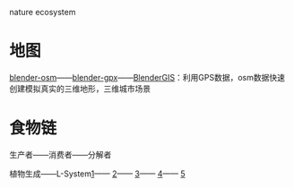 nature ecosystem

# 地图
[blender-osm](https://github.com/vvoovv/blender-osm)——[blender-gpx](https://github.com/vvoovv/blender-gpx)——[BlenderGIS](https://github.com/domlysz/BlenderGIS)：利用GPS数据，osm数据快速创建模拟真实的三维地形，三维城市场景

# 食物链

生产者——消费者——分解者

植物生成——L-System[1](https://github.com/define-private-public/3D_L-System_Tree)——
[2](https://github.com/lemurni/lpy-lsystems-blender-addon)——
[3](https://github.com/friggog/tree-gen)——
[4]()——
[5]()
